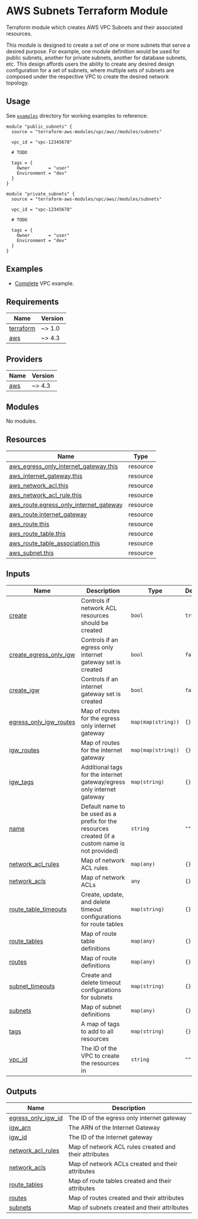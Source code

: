 # AWS Subnets Terraform Module

Terraform module which creates AWS VPC Subnets and their associated resources.

This module is designed to create a set of one or more subnets that serve a desired purpose. For example, one module definition would be used for public subnets, another for private subnets, another for database subnets, etc. This design affords users the ability to create any desired design configuration for a set of subnets, where multiple sets of subnets are composed under the respective VPC to create the desired network topology.

## Usage

See [`examples`](../../examples) directory for working examples to reference:

```hcl
module "public_subnets" {
  source = "terraform-aws-modules/vpc/aws//modules/subnets"

  vpc_id = "vpc-12345678"

  # TODO

  tags = {
    Owner       = "user"
    Environment = "dev"
  }
}

module "private_subnets" {
  source = "terraform-aws-modules/vpc/aws//modules/subnets"

  vpc_id = "vpc-12345678"

  # TODO

  tags = {
    Owner       = "user"
    Environment = "dev"
  }
}
```

## Examples

- [Complete](../../examples/complete) VPC example.

<!-- BEGINNING OF PRE-COMMIT-TERRAFORM DOCS HOOK -->
## Requirements

| Name | Version |
|------|---------|
| <a name="requirement_terraform"></a> [terraform](#requirement\_terraform) | ~> 1.0 |
| <a name="requirement_aws"></a> [aws](#requirement\_aws) | ~> 4.3 |

## Providers

| Name | Version |
|------|---------|
| <a name="provider_aws"></a> [aws](#provider\_aws) | ~> 4.3 |

## Modules

No modules.

## Resources

| Name | Type |
|------|------|
| [aws_egress_only_internet_gateway.this](https://registry.terraform.io/providers/hashicorp/aws/latest/docs/resources/egress_only_internet_gateway) | resource |
| [aws_internet_gateway.this](https://registry.terraform.io/providers/hashicorp/aws/latest/docs/resources/internet_gateway) | resource |
| [aws_network_acl.this](https://registry.terraform.io/providers/hashicorp/aws/latest/docs/resources/network_acl) | resource |
| [aws_network_acl_rule.this](https://registry.terraform.io/providers/hashicorp/aws/latest/docs/resources/network_acl_rule) | resource |
| [aws_route.egress_only_internet_gateway](https://registry.terraform.io/providers/hashicorp/aws/latest/docs/resources/route) | resource |
| [aws_route.internet_gateway](https://registry.terraform.io/providers/hashicorp/aws/latest/docs/resources/route) | resource |
| [aws_route.this](https://registry.terraform.io/providers/hashicorp/aws/latest/docs/resources/route) | resource |
| [aws_route_table.this](https://registry.terraform.io/providers/hashicorp/aws/latest/docs/resources/route_table) | resource |
| [aws_route_table_association.this](https://registry.terraform.io/providers/hashicorp/aws/latest/docs/resources/route_table_association) | resource |
| [aws_subnet.this](https://registry.terraform.io/providers/hashicorp/aws/latest/docs/resources/subnet) | resource |

## Inputs

| Name | Description | Type | Default | Required |
|------|-------------|------|---------|:--------:|
| <a name="input_create"></a> [create](#input\_create) | Controls if network ACL resources should be created | `bool` | `true` | no |
| <a name="input_create_egress_only_igw"></a> [create\_egress\_only\_igw](#input\_create\_egress\_only\_igw) | Controls if an egress only internet gateway set is created | `bool` | `false` | no |
| <a name="input_create_igw"></a> [create\_igw](#input\_create\_igw) | Controls if an internet gateway set is created | `bool` | `false` | no |
| <a name="input_egress_only_igw_routes"></a> [egress\_only\_igw\_routes](#input\_egress\_only\_igw\_routes) | Map of routes for the egress only internet gateway | `map(map(string))` | `{}` | no |
| <a name="input_igw_routes"></a> [igw\_routes](#input\_igw\_routes) | Map of routes for the internet gateway | `map(map(string))` | `{}` | no |
| <a name="input_igw_tags"></a> [igw\_tags](#input\_igw\_tags) | Additional tags for the internet gateway/egress only internet gateway | `map(string)` | `{}` | no |
| <a name="input_name"></a> [name](#input\_name) | Default name to be used as a prefix for the resources created (if a custom name is not provided) | `string` | `""` | no |
| <a name="input_network_acl_rules"></a> [network\_acl\_rules](#input\_network\_acl\_rules) | Map of network ACL rules | `map(any)` | `{}` | no |
| <a name="input_network_acls"></a> [network\_acls](#input\_network\_acls) | Map of network ACLs | `any` | `{}` | no |
| <a name="input_route_table_timeouts"></a> [route\_table\_timeouts](#input\_route\_table\_timeouts) | Create, update, and delete timeout configurations for route tables | `map(string)` | `{}` | no |
| <a name="input_route_tables"></a> [route\_tables](#input\_route\_tables) | Map of route table definitions | `map(any)` | `{}` | no |
| <a name="input_routes"></a> [routes](#input\_routes) | Map of route definitions | `map(any)` | `{}` | no |
| <a name="input_subnet_timeouts"></a> [subnet\_timeouts](#input\_subnet\_timeouts) | Create and delete timeout configurations for subnets | `map(string)` | `{}` | no |
| <a name="input_subnets"></a> [subnets](#input\_subnets) | Map of subnet definitions | `map(any)` | `{}` | no |
| <a name="input_tags"></a> [tags](#input\_tags) | A map of tags to add to all resources | `map(string)` | `{}` | no |
| <a name="input_vpc_id"></a> [vpc\_id](#input\_vpc\_id) | The ID of the VPC to create the resources in | `string` | `""` | no |

## Outputs

| Name | Description |
|------|-------------|
| <a name="output_egress_only_igw_id"></a> [egress\_only\_igw\_id](#output\_egress\_only\_igw\_id) | The ID of the egress only internet gateway |
| <a name="output_igw_arn"></a> [igw\_arn](#output\_igw\_arn) | The ARN of the Internet Gateway |
| <a name="output_igw_id"></a> [igw\_id](#output\_igw\_id) | The ID of the internet gateway |
| <a name="output_network_acl_rules"></a> [network\_acl\_rules](#output\_network\_acl\_rules) | Map of network ACL rules created and their attributes |
| <a name="output_network_acls"></a> [network\_acls](#output\_network\_acls) | Map of network ACLs created and their attributes |
| <a name="output_route_tables"></a> [route\_tables](#output\_route\_tables) | Map of route tables created and their attributes |
| <a name="output_routes"></a> [routes](#output\_routes) | Map of routes created and their attributes |
| <a name="output_subnets"></a> [subnets](#output\_subnets) | Map of subnets created and their attributes |
<!-- END OF PRE-COMMIT-TERRAFORM DOCS HOOK -->
